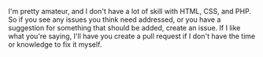 I'm pretty amateur, and I don't have a lot of skill with HTML, CSS, and PHP. So if you see any issues you think need addressed, or you have a suggestion for something that should be added, create an issue. If I like what you're saying, I'll have you create a pull request if I don't have the time or knowledge to fix it myself.
